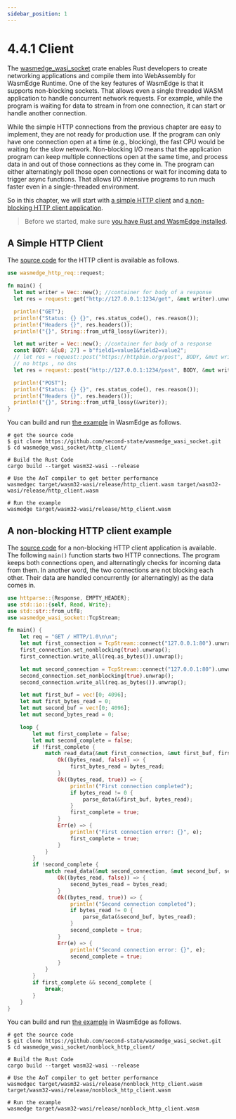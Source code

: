 ```yaml
---
sidebar_position: 1
---
```


# 4.4.1 Client

The [wasmedge_wasi_socket](https://github.com/second-state/wasmedge_wasi_socket) crate enables Rust developers to create networking applications and compile them into WebAssembly for WasmEdge Runtime. One of the key features of WasmEdge is that it supports non-blocking sockets. That allows even a single threaded WASM application to handle concurrent network requests. For example, while the program is waiting for data to stream in from one connection, it can start or handle another connection.

While the simple HTTP connections from the previous chapter are easy to implement, they are not ready for production use. If the program can only have one connection open at a time (e.g., blocking), the fast CPU would be waiting for the slow network. Non-blocking I/O means that the application program can keep multiple connections open at the same time, and process data in and out of those connections as they come in. The program can either alternatingly poll those open connections or wait for incoming data to trigger async functions. That allows I/O intensive programs to run much faster even in a single-threaded environment. 

So in this chapter, we will start with [a simple HTTP client](#a-simple-http-client) and [a non-blocking HTTP client application](#a-non-blocking-http-client-example).

> Before we started, make sure [you have Rust and WasmEdge installed](/docs/rust/setup.md).

## A Simple HTTP Client

The [source code](https://github.com/second-state/wasmedge_wasi_socket/tree/main/examples/http_client) for the HTTP client is available as follows.

```rust
use wasmedge_http_req::request;

fn main() {
  let mut writer = Vec::new(); //container for body of a response
  let res = request::get("http://127.0.0.1:1234/get", &mut writer).unwrap();

  println!("GET");
  println!("Status: {} {}", res.status_code(), res.reason());
  println!("Headers {}", res.headers());
  println!("{}", String::from_utf8_lossy(&writer));

  let mut writer = Vec::new(); //container for body of a response
  const BODY: &[u8; 27] = b"field1=value1&field2=value2";
  // let res = request::post("https://httpbin.org/post", BODY, &mut writer).unwrap();
  // no https , no dns
  let res = request::post("http://127.0.0.1:1234/post", BODY, &mut writer).unwrap();

  println!("POST");
  println!("Status: {} {}", res.status_code(), res.reason());
  println!("Headers {}", res.headers());
  println!("{}", String::from_utf8_lossy(&writer));
}
```
You can build and run [the example](https://github.com/second-state/wasmedge_wasi_socket/tree/main/examples/http_client) in WasmEdge as follows.

```
# get the source code
$ git clone https://github.com/second-state/wasmedge_wasi_socket.git
$ cd wasmedge_wasi_socket/http_client/

# Build the Rust Code
cargo build --target wasm32-wasi --release

# Use the AoT compiler to get better performance
wasmedgec target/wasm32-wasi/release/http_client.wasm target/wasm32-wasi/release/http_client.wasm

# Run the example
wasmedge target/wasm32-wasi/release/http_client.wasm
```

## A non-blocking HTTP client example

The [source code](https://github.com/second-state/wasmedge_wasi_socket/tree/main/examples/nonblock_http_client) for a non-blocking HTTP client application is available. The following `main()` function starts two HTTP connections. The program keeps both connections open, and alternatingly checks for incoming data from them. In another word, the two connections are not blocking each other. Their data are handled concurrently (or alternatingly) as the data comes in.

```rust
use httparse::{Response, EMPTY_HEADER};
use std::io::{self, Read, Write};
use std::str::from_utf8;
use wasmedge_wasi_socket::TcpStream;

fn main() {
    let req = "GET / HTTP/1.0\n\n";
    let mut first_connection = TcpStream::connect("127.0.0.1:80").unwrap();
    first_connection.set_nonblocking(true).unwrap();
    first_connection.write_all(req.as_bytes()).unwrap();

    let mut second_connection = TcpStream::connect("127.0.0.1:80").unwrap();
    second_connection.set_nonblocking(true).unwrap();
    second_connection.write_all(req.as_bytes()).unwrap();

    let mut first_buf = vec![0; 4096];
    let mut first_bytes_read = 0;
    let mut second_buf = vec![0; 4096];
    let mut second_bytes_read = 0;

    loop {
        let mut first_complete = false;
        let mut second_complete = false;
        if !first_complete {
            match read_data(&mut first_connection, &mut first_buf, first_bytes_read) {
                Ok((bytes_read, false)) => {
                    first_bytes_read = bytes_read;
                }
                Ok((bytes_read, true)) => {
                    println!("First connection completed");
                    if bytes_read != 0 {
                        parse_data(&first_buf, bytes_read);
                    }
                    first_complete = true;
                }
                Err(e) => {
                    println!("First connection error: {}", e);
                    first_complete = true;
                }
            }
        }
        if !second_complete {
            match read_data(&mut second_connection, &mut second_buf, second_bytes_read) {
                Ok((bytes_read, false)) => {
                    second_bytes_read = bytes_read;
                }
                Ok((bytes_read, true)) => {
                    println!("Second connection completed");
                    if bytes_read != 0 {
                        parse_data(&second_buf, bytes_read);
                    }
                    second_complete = true;
                }
                Err(e) => {
                    println!("Second connection error: {}", e);
                    second_complete = true;
                }
            }
        }
        if first_complete && second_complete {
            break;
        }
    }
}
```
You can build and run [the example](https://github.com/second-state/wasmedge_wasi_socket/tree/main/examples/nonblock_http_client) in WasmEdge as follows.

```
# get the source code
$ git clone https://github.com/second-state/wasmedge_wasi_socket.git
$ cd wasmedge_wasi_socket/nonblock_http_client/

# Build the Rust Code
cargo build --target wasm32-wasi --release

# Use the AoT compiler to get better performance
wasmedgec target/wasm32-wasi/release/nonblock_http_client.wasm target/wasm32-wasi/release/nonblock_http_client.wasm

# Run the example
wasmedge target/wasm32-wasi/release/nonblock_http_client.wasm
```

